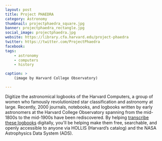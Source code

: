 ```yaml
---
layout: post
title: Project PHAEDRA
category: Astronomy
thumbnail: projectphaedra_square.jpg
banner: projectphaedra_rectangle.jpg
social_image: projectphaedra.jpg
website: https://library.cfa.harvard.edu/project-phaedra
twitter: https://twitter.com/ProjectPhaedra
facebook:
tags:
    - astronomy
    - computers
    - history

caption: >
    (image by Harvard College Observatory)  

---
```

Digitize the astronomical logbooks of the Harvard Computers, a group of women who famously revolutionized star classification and astronomy at large. Recently, 2000 journals, notebooks, and logbooks written by early astronomers at the Harvard College Observatory spanning from the mid-1800s to the mid-1900s have been rediscovered. By helping <a href="https://transcription.si.edu/browse?filter=owner:11">transcribe these logbooks</a> digitally, you'll be helping make them free, searchable, and openly accessible to anyone via HOLLIS (Harvard’s catalog) and the NASA Astrophysics Data System (ADS). 